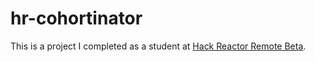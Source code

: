 # hr-cohortinator
This is a project I completed as a student at [Hack Reactor Remote Beta](http://www.hackreactor.com/remote-beta).
